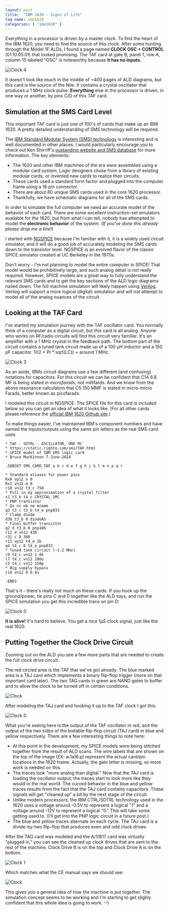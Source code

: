 ```yaml
---
layout: post
title:  "IBM 1620 - Signs of Life"
tag-name: ibm1620
categories: [ "ibm1620" ]
---
```


Everything in a processor is driven by a master clock. To find the heart of the 
IBM 1620, you need to find the source of this clock. After some hunting through 
the Model 1F ALDs, I found a page named **CLOCK OSC + CONTROL** (01.10.05.01) that looked 
promising. The TAF card at gate B, panel 1, row A, column 15 labeled "OSC" is noteworthy
because **it has no inputs.**  

![Clock 4](/assets/images/ibm1620-clock-4.jpg)

It doesn't look 
like much in the middle of ~400 pages of ALD diagrams, but this card is the source of the Nile.
It contains a crystal oscillator that produces 
a 1 MHz clock pulse. **Everything** else in the processor is driven, in one
way or another, by pins C/D of this TAF card.

## Simulation at the SMS Card Level

This important TAF card is just one of 100's of 
cards that make up an IBM 1620. A pretty detailed
understanding of SMS technology will be required.

The [IBM Standard Modular System (SMS) technology](https://en.wikipedia.org/wiki/Standard_Modular_System) is interesting and is well documented in other places.
I would particularly encourage you to check out Ken 
Shirriff's [oustanding website and SMS database](https://www.righto.com/2015/03/a-database-of-sms-cards-technology.html) for more information. The key elements: 
* The 1620 and other IBM machines of the era were assembled using a modular card system. Logic designers 
chose from a library of existing modular cards, or invented
new cards to realize their circuits.  
* These cards used a standard form factor and plugged into the 
computer frame using a 16 pin connector.
* There are about 80 unique SMS cards used in the core 1620 processor.
* Thankfully, we have schematic diagrams for all of the 
SMS cards.

In order to simulate the full computer we need an accurate model of the behavior of each card. There are 
some excellent instruction-set emulators available for the 1620, but from what I can tell, nobody has attempted to model the 
**electronic behavior** of the system. _(If you've
done this already please drop me a line!)_

I started with [NGSPICE](https://ngspice.sourceforge.io/) because I'm familiar with it, it is a widely used circuit simulator, and it will do
a good job of accurately modeling the SMS cards down to the 
transistor level. NGSPICE is an evolved flavor of the classic 
SPICE simulator created at UC Berkeley in the 1970s.

Don't worry - I'm not planning to 
model the entire computer in SPICE! That model would 
be prohibitively large, and such analog detail is not really 
required. However, SPICE models are a great way to 
fully understand the relevant SMS cards and to get the 
key sections of the ALD logic diagrams nailed down. The full machine simulation will likely happen using [Verilog](https://en.wikipedia.org/wiki/Verilog). Verilog will support a more logical (digital) simulation and will not attempt to model
all of the analog nuances of the circuit.  

## Looking at the TAF Card 

I've started my simulation journey with the TAF oscillator
card. You normally think of a computer
as a digital circuit, but this card is all analog. Anyone who works on RF/radio 
circuits will find this circuit very familiar. It's an amplifier with a 1 MHz crystal in the 
feedback path.  The bottom part of the circuit contains a tuned tank circuit made up 
of a 100 &mu;H inductor and a 150 pF capacitor.  1/(2 * PI * sqrt(LC)) = around 1 MHz.

![Clock 3](/assets/images/ibm1620-clock-3.jpg)

As an aside, IBMs circuit diagrams use a few different (and confusing) notations for capacitors.  For this
circuit we can be confident that C14 6.8 MF
is being stated in _microfarads_, not millifards.
And we know from the above resonance calculation that C5 150 MMF is stated in micro-micro Farads, better known as picofarads.

I modeled this circuit in NGSPICE. The SPICE file for
this card is included below so you can get an idea of
what it looks like. (For all other cards please reference
the [official IBM 1620 Github site](https://github.com/IBM-1620).)  

To make things easier, I've maintained IBM's component numbers and have named the inputs/outputs using the 
same pin letters as the real SMS card uses.

~~~
* TAF - SDTRL - OSCILLATOR, ONE MC
* https://static.righto.com/sms/TAF.html
* SPICE model of IBM SMS logic card
* Bruce MacKinnon 7-June-2024

.SUBCKT SMS_CARD_TAF a b c d e f g h j k l m n p q r

* Standard aliases for power pins
Rx0 vp12 n 0
Rx1 vn12 m 0
r10 vn12 t3_c 750
* Pull in my approximation of a crystal filter
x1 t3_b t4_c CRYSTAL_1MC
* PNP transistor
* Qx nc nb ne mname 
q3 t3_c t3_b t4_e pnp033
* Clamp diode 
d30 t3_b 0 diodeAS
* Final buffer transistor
q2 d t3_b 0 pnp106
r12 d vn12 430
r31 c 0 360
r11 vp12 t4_e 2k
q4 t4_c 0 t4_e pnp033
* Tuned tank circuit (~1.2 MHz)
r9 t4_c vn12 1.8k
l7 t4_c vn12 100u
c5 t4_c vn12 150p
* Big supply bypass
c14 vn12 0 6.8u

.ENDS
~~~

That's it - there's really not much on these cards. If you hook up the ground/power, tie pins C and D together
like the ALD says, and run the SPICE simulation you get this incredible trace on pin D:

![Clock 0](/assets/images/taf-sim-0.jpg)

**It is alive!** It's hard to believe. You get a nice 1&mu;S clock signal, just like the real 1620. 

## Putting Together the Clock Drive Circuit

Zooming out on the ALD you see a few more parts that are needed to create the full clock drive circuit.

The red circled area is the TAF that we've got already. The blue marked area is a TAJ card which implements a binary flip-flop trigger (more on that important card later). The 
two TAG cards in green are NAND gates to buffer and 
to allow the clock 
to be turned off in certain conditions.

![Clock](/assets/images/ibm1620-clock-2.jpg)

After modeling the TAJ card and hooking it up to the 
TAF clock I got this:

![Clock 0](/assets/images/ibm1620-clock-0.jpg)

What you're seeing here is the output of the TAF oscillator in red, and the output of 
the two sides of the bistable flip-flop circuit (TAJ card) in blue and yellow respectively. There are a few interesting things to note here:
* At this point in the development, my SPICE models were being stitched together from the 
result of ALD scans.  The wire labels that are shown on the top of the image (EX: w.1a16.p) represent the actual
card/pin locations in the 1620 frame. Actually, the gate
letter is missing, so more work is needed on this.
* The traces look "more analog than digital." Now that the TAJ card is loading the oscillator
output, the traces start to look more like they would in the real world.  The curved behavior
in the blue and yellow traces results from the fact that the TAJ card contains capacitors.
These signals will get "cleaned up" a bit by the next stage of the circuit.
* Unlike modern processors, the IBM CTRL/SDTRL technology 
used in the 1620 uses a voltage around -0.5V to represent
a logical "1" and a voltage around -12V to represent 
a logical "0." This will take some getting used to. (I'll get into the PNP logic circuit in a future post.)
* The blue and yellow traces alternate on each cycle. The TAJ card 
is a divide-by-two flip-flop that produces even and odd
clock drives.

After the TAG card was modeled and the A/1/B17 card 
was virtually "plugged in," you can see the cleaned up clock 
drives that are sent to the rest of the machine.
Clock Drive B is on the top and Clock Drive A is on the bottom:

![Clock 1](/assets/images/ibm1620-clock-1.jpg)

Which matches what the CE manual says we should see:

![Clock](/assets/images/ibm1620-clock-5.jpg)

This gives you a general idea of how the machine 
is put together. The simulation concept seems 
to be working and I'm starting to get slighly confident that this whole idea is going to work. :-)
